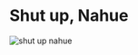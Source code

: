 <!--
.. title: Lo que quieras
.. slug: lo-que-quieras
.. date: 2018-02-16 15:50:50 UTC-03:00
.. tags: un, dos, tres
.. category: 
.. link: 
.. description: 
.. type: text
.. author: Abrunacci
-->

# Shut up, Nahue

![shut up nahue](https://vignette.wikia.nocookie.net/survivor-org/images/6/6e/Meg.png/revision/latest?cb=20160217034619)